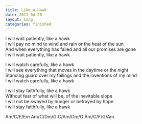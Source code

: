 ```yaml
---
title: Like a Hawk
date: 2011-04-28
layout: song
categories: finished
---
```

I will wait patiently, like a hawk  
I will pay no mind to wind and rain or the heat of the sun  
And when everything has failed and all our promises are gone  
I will wait patiently, like a hawk

I will watch carefully, like a hawk  
I will see everything that moves in the daytime or the night  
Standing guard over my failings and the inventions of my mind  
I will watch carefully, like a hawk

I will stay faithfully, like a hawk  
Without fear of what will be, of the inevitable slope  
I will not be swayed by hunger or betrayed by hope  
I will stay faithfully, like a hawk

<div class="chords">
Am/C/F/Em  
Am/C/Dm/G  
C/Am/Dm/G  
Am/C/F/G/Am</div>
